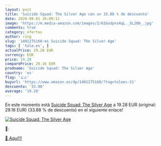 ```yaml
---
layout: post
title: 'Suicide Squad: The Silver Age con un 33.88 % de descuento'
date: 2020-08-01 16:09:11
image: 'https://m.media-amazon.com/images/I/61Godpns4qL._SL200_.jpg'
comments: true
category: ofertas
author: ring
slug: '1401275168-es Suicide Squad: The Silver Age'
tags: [ 'tole.es', ]
actualPrice: 19.28 EUR
currency: EUR
price: 19.28
comparePrice: 29.16 EUR
prodname: 'Suicide Squad: The Silver Age'
country: 'es'
flag: '🇪🇸'
buyurl: 'https://www.amazon.es/dp/1401275168/?tag=tolees-21'
descuento: '33.88'
average: '19.28'
---
```


En este momento está [Suicide Squad: The Silver Age](https://www.amazon.es/dp/1401275168/?tag=tolees-21) a 19.28 EUR (original: 29.16 EUR) (33.88 %  de descuento) en el siguiente enlace!

[![Suicide Squad: The Silver Age](https://m.media-amazon.com/images/I/61Godpns4qL._SL200_.jpg)](https://www.amazon.es/dp/1401275168/?tag=tolees-21)

🔎:


[🛒 Aquí!!!](https://www.amazon.es/dp/1401275168/?tag=tolees-21)
